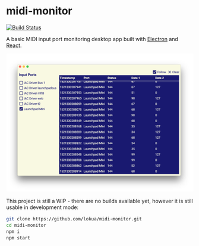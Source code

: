 # midi-monitor

[![Build Status](https://travis-ci.org/Lokua/midi-monitor.svg?branch=dev)](https://travis-ci.org/Lokua/midi-monitor)

A basic MIDI input port monitoring desktop app built with
[Electron](https://github.com/electron/electron) and
[React](https://github.com/facebook/react).

![Screen Shot](etc/screen-shot.png)

This project is still a WIP - there are no builds available yet, however it is
still usable in development mode:

```sh
git clone https://github.com/lokua/midi-monitor.git
cd midi-monitor
npm i
npm start
```
